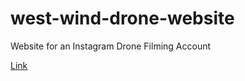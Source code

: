 # west-wind-drone-website
Website for an Instagram Drone Filming Account

[Link](https://grafgooseman.github.io/west-wind-drone-website/)
